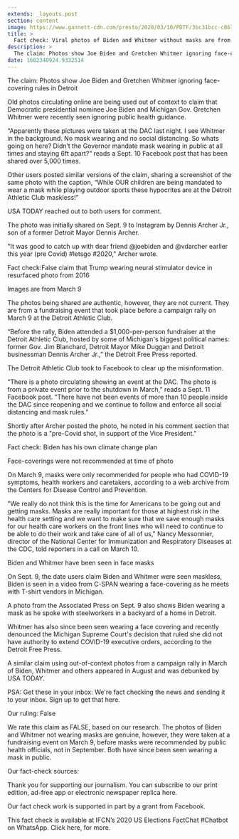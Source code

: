 ```yaml
--- 
extends: _layouts.post 
section: content 
image: https://www.gannett-cdn.com/presto/2020/03/10/PDTF/3bc31bcc-c867-494d-94b2-f838c3a8c97b-030920_biden_detroit_rg_16.jpg?crop=2399,1350,x0,y122&width=2399&height=1350&format=pjpg&auto=webp 
title: > 
  Fact check: Viral photos of Biden and Whitmer without masks are from early March 
description: > 
  The claim: Photos show Joe Biden and Gretchen Whitmer ignoring face-covering rules in DetroitOld photos circulating online are being used out of context to claim that Democratic presidential nominee Joe Biden and Michigan Gov.No mask wearing and no social distancing.Biden and Whitmer have been seen in face masksOn Sept. 9, the date users claim Biden and Whitmer were seen maskless, Biden is seen in a video from C-SPAN wearing a face-covering as he meets with T-shirt vendors in Michigan.A similar claim using out-of-context photos from a campaign rally in March of Biden, Whitmer and others appeared in August and was debunked by USA TODAY.The photos of Biden and Whitmer not wearing masks are genuine, however, they were taken at a fundraising event on March 9, before masks were recommended by public health officials, not in September. 
date: 1602340924.9332514 
--- 
```

The claim: Photos show Joe Biden and Gretchen Whitmer ignoring face-covering rules in Detroit

Old photos circulating online are being used out of context to claim that Democratic presidential nominee Joe Biden and Michigan Gov. Gretchen Whitmer were recently seen ignoring public health guidance.

“Apparently these pictures were taken at the DAC last night. I see Whitmer in the background. No mask wearing and no social distancing. So whats going on here? Didn’t the Governor mandate mask wearing in public at all times and staying 6ft apart?” reads a Sept. 10 Facebook post that has been shared over 5,000 times.

Other users posted similar versions of the claim, sharing a screenshot of the same photo with the caption, “While OUR children are being mandated to wear a mask while playing outdoor sports these hypocrites are at the Detroit Athletic Club maskless!”

USA TODAY reached out to both users for comment.

The photo was initially shared on Sept. 9 to Instagram by Dennis Archer Jr., son of a former Detroit Mayor Dennis Archer.

"It was good to catch up with dear friend @joebiden and @vdarcher earlier this year (pre Covid) #letsgo #2020," Archer wrote.

Fact check:False claim that Trump wearing neural stimulator device in resurfaced photo from 2016

Images are from March 9

The photos being shared are authentic, however, they are not current. They are from a fundraising event that took place before a campaign rally on March 9 at the Detroit Athletic Club.

“Before the rally, Biden attended a $1,000-per-person fundraiser at the Detroit Athletic Club, hosted by some of Michigan's biggest political names: former Gov. Jim Blanchard, Detroit Mayor Mike Duggan and Detroit businessman Dennis Archer Jr.,” the Detroit Free Press reported.

The Detroit Athletic Club took to Facebook to clear up the misinformation.

“There is a photo circulating showing an event at the DAC. The photo is from a private event prior to the shutdown in March,” reads a Sept. 11 Facebook post. “There have not been events of more than 10 people inside the DAC since reopening and we continue to follow and enforce all social distancing and mask rules.”

Shortly after Archer posted the photo, he noted in his comment section that the photo is a "pre-Covid shot, in support of the Vice President."

Fact check: Biden has his own climate change plan

Face-coverings were not recommended at time of photo

On March 9, masks were only recommended for people who had COVID-19 symptoms, health workers and caretakers, according to a web archive from the Centers for Disease Control and Prevention.

"We really do not think this is the time for Americans to be going out and getting masks. Masks are really important for those at highest risk in the health care setting and we want to make sure that we save enough masks for our health care workers on the front lines who will need to continue to be able to do their work and take care of all of us," Nancy Messonnier, director of the National Center for Immunization and Respiratory Diseases at the CDC, told reporters in a call on March 10.

Biden and Whitmer have been seen in face masks

On Sept. 9, the date users claim Biden and Whitmer were seen maskless, Biden is seen in a video from C-SPAN wearing a face-covering as he meets with T-shirt vendors in Michigan.

A photo from the Associated Press on Sept. 9 also shows Biden wearing a mask as he spoke with steelworkers in a backyard of a home in Detroit.

Whitmer has also since been seen wearing a face covering and recently denounced the Michigan Supreme Court's decision that ruled she did not have authority to extend COVID-19 executive orders, according to the Detroit Free Press.

A similar claim using out-of-context photos from a campaign rally in March of Biden, Whitmer and others appeared in August and was debunked by USA TODAY.

PSA: Get these in your inbox: We're fact checking the news and sending it to your inbox. Sign up to get that here.

Our ruling: False

We rate this claim as FALSE, based on our research. The photos of Biden and Whitmer not wearing masks are genuine, however, they were taken at a fundraising event on March 9, before masks were recommended by public health officials, not in September. Both have since been seen wearing a mask in public.

Our fact-check sources:

Thank you for supporting our journalism. You can subscribe to our print edition, ad-free app or electronic newspaper replica here.

Our fact check work is supported in part by a grant from Facebook.

This fact check is available at IFCN’s 2020 US Elections FactChat #Chatbot on WhatsApp. Click here, for more.